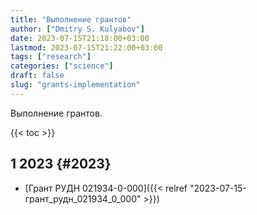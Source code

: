 ```yaml
---
title: "Выполнение грантов"
author: ["Dmitry S. Kulyabov"]
date: 2023-07-15T21:18:00+03:00
lastmod: 2023-07-15T21:22:00+03:00
tags: ["research"]
categories: ["science"]
draft: false
slug: "grants-implementation"
---
```


Выполнение грантов.

<!--more-->

{{< toc >}}


## <span class="section-num">1</span> 2023 {#2023}

-   [Грант РУДН 021934-0-000]({{< relref "2023-07-15-грант_рудн_021934_0_000" >}})
